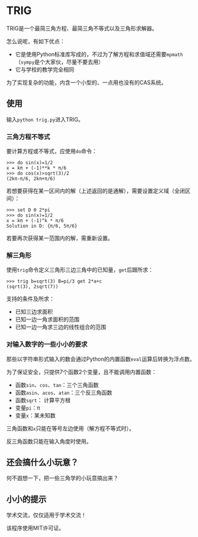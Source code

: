 # TRIG
TRIG是一个最简三角方程、最简三角不等式以及三角形求解器。

怎么说呢，有如下优点：

- 它是使用Python标准库写成的，不过为了解方程和求值域还需要`mpmath`（`sympy`是个大家伙，尽量不要去用）
- 它与学校的教学完全相同

为了实现复杂的功能，内含一个小型的、一点用也没有的CAS系统。

## 使用
输入`python trig.py`进入TRIG。

### 三角方程不等式
要计算方程或不等式，应使用`do`命令：
```
>>> do sin(x)=1/2
x = kπ + (-1)**k * π/6
>>> do cos(x)>sqrt(3)/2
(2kπ-π/6, 2kπ+π/6)
```

若想要获得在某一区间内的解（上述返回的是通解），需要设置定义域（全闭区间）：
```
>>> set D 0 2*pi
>>> do sin(x)=1/2
x = kπ + (-1)^k * π/6
Solution in D: {π/6, 5π/6}
```
若要再次获得某一范围内的解，需重新设置。

### 解三角形
使用`trig`命令定义三角形三边三角中的已知量，`get`后跟所求：
```
>>> trig b=sqrt(3) B=pi/3 get 2*a+c
(sqrt(3), 2sqrt(7))
```
支持的条件及所求：

- 已知三边求面积
- 已知一边一角求面积的范围
- 已知一边一角求三边的线性组合的范围

### 对输入数字的一些小小的要求
那些以字符串形式输入的数会通过Python的内置函数`eval`运算后转换为浮点数。

为了保证安全，只提供7个函数2个变量，且不能调用内置函数：

- 函数`sin`、`cos`、`tan`：三个三角函数
- 函数`asin`、`acos`、`atan`：三个反三角函数
- 函数`sqrt`： 计算平方根
- 变量`pi`：π
- 变量`x`：某未知数

三角函数和`x`只能在等号左边使用（解方程不等式时）。

反三角函数只能在输入角度时使用。

## 还会搞什么小玩意？
何不遐想一下，把一些三角学的小玩意搞出来？

## 小小的提示
学术交流，仅仅适用于学术交流！

该程序使用MIT许可证。
